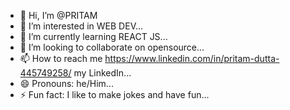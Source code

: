 - 👋 Hi, I’m @PRITAM
- 👀 I’m interested in WEB DEV...
- 🌱 I’m currently learning REACT JS...
- 💞️ I’m looking to collaborate on opensource...
- 📫 How to reach me https://www.linkedin.com/in/pritam-dutta-445749258/ my LinkedIn...
- 😄 Pronouns: he/Him...
- ⚡ Fun fact: I like to make jokes and have fun...

<!---
PRITZ24/PRITZ24 is a ✨ special ✨ repository because its `README.md` (this file) appears on your GitHub profile.
You can click the Preview link to take a look at your changes.
--->
